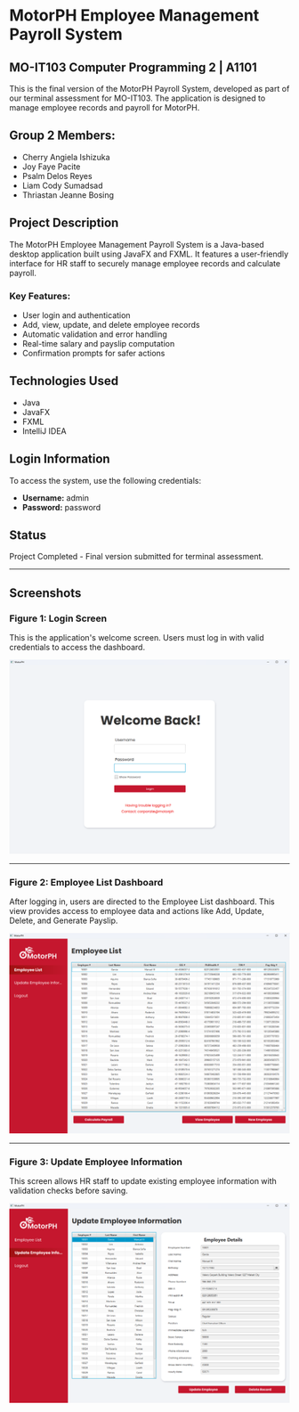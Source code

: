 # MotorPH Employee Management Payroll System
## MO-IT103 Computer Programming 2 | A1101

This is the final version of the MotorPH Payroll System, developed as part of our terminal assessment for MO-IT103. The application is designed to manage employee records and payroll for MotorPH.

## Group 2 Members:
- Cherry Angiela Ishizuka
- Joy Faye Pacite
- Psalm Delos Reyes
- Liam Cody Sumadsad
- Thriastan Jeanne Bosing

## Project Description
The MotorPH Employee Management Payroll System is a Java-based desktop application built using JavaFX and FXML. It features a user-friendly interface for HR staff to securely manage employee records and calculate payroll.

### Key Features:
- User login and authentication
- Add, view, update, and delete employee records
- Automatic validation and error handling
- Real-time salary and payslip computation
- Confirmation prompts for safer actions

## Technologies Used
- Java
- JavaFX
- FXML
- IntelliJ IDEA

## Login Information
To access the system, use the following credentials:

- **Username:** admin
- **Password:** password

## Status
Project Completed - Final version submitted for terminal assessment.

---

## Screenshots

### Figure 1: Login Screen
This is the application's welcome screen. Users must log in with valid credentials to access the dashboard. 

![Login Screen](src/main/resources/org/example/motorphui/screenshots/login.png)

---

### Figure 2: Employee List Dashboard
After logging in, users are directed to the Employee List dashboard. This view provides access to employee data and actions like Add, Update, Delete, and Generate Payslip.

![Employee List](src/main/resources/org/example/motorphui/screenshots/employee_list.png)

---

### Figure 3: Update Employee Information
This screen allows HR staff to update existing employee information with validation checks before saving.

![Update Employee Info](src/main/resources/org/example/motorphui/screenshots/update_employee.png)
